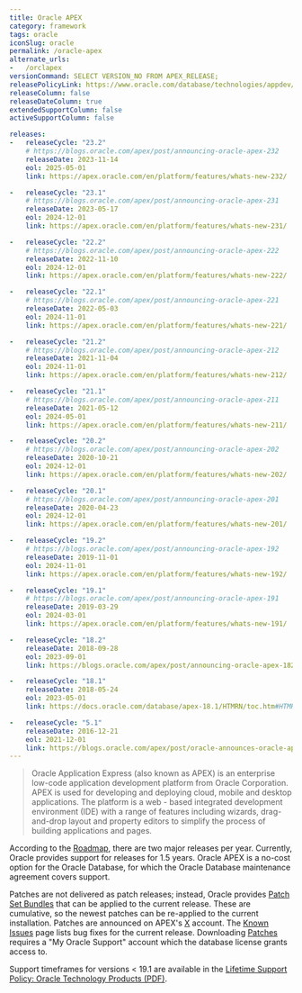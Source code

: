 ```yaml
---
title: Oracle APEX
category: framework
tags: oracle
iconSlug: oracle
permalink: /oracle-apex
alternate_urls:
-   /orclapex
versionCommand: SELECT VERSION_NO FROM APEX_RELEASE;
releasePolicyLink: https://www.oracle.com/database/technologies/appdev/apex/collateral/#assistance
releaseColumn: false
releaseDateColumn: true
extendedSupportColumn: false
activeSupportColumn: false

releases:
-   releaseCycle: "23.2"
    # https://blogs.oracle.com/apex/post/announcing-oracle-apex-232
    releaseDate: 2023-11-14
    eol: 2025-05-01
    link: https://apex.oracle.com/en/platform/features/whats-new-232/

-   releaseCycle: "23.1"
    # https://blogs.oracle.com/apex/post/announcing-oracle-apex-231
    releaseDate: 2023-05-17
    eol: 2024-12-01
    link: https://apex.oracle.com/en/platform/features/whats-new-231/

-   releaseCycle: "22.2"
    # https://blogs.oracle.com/apex/post/announcing-oracle-apex-222
    releaseDate: 2022-11-10
    eol: 2024-12-01
    link: https://apex.oracle.com/en/platform/features/whats-new-222/

-   releaseCycle: "22.1"
    # https://blogs.oracle.com/apex/post/announcing-oracle-apex-221
    releaseDate: 2022-05-03
    eol: 2024-11-01
    link: https://apex.oracle.com/en/platform/features/whats-new-221/

-   releaseCycle: "21.2"
    # https://blogs.oracle.com/apex/post/announcing-oracle-apex-212
    releaseDate: 2021-11-04
    eol: 2024-11-01
    link: https://apex.oracle.com/en/platform/features/whats-new-212/

-   releaseCycle: "21.1"
    # https://blogs.oracle.com/apex/post/announcing-oracle-apex-211
    releaseDate: 2021-05-12
    eol: 2024-05-01
    link: https://apex.oracle.com/en/platform/features/whats-new-211/

-   releaseCycle: "20.2"
    # https://blogs.oracle.com/apex/post/announcing-oracle-apex-202
    releaseDate: 2020-10-21
    eol: 2024-12-01
    link: https://apex.oracle.com/en/platform/features/whats-new-202/

-   releaseCycle: "20.1"
    # https://blogs.oracle.com/apex/post/announcing-oracle-apex-201
    releaseDate: 2020-04-23
    eol: 2024-12-01
    link: https://apex.oracle.com/en/platform/features/whats-new-201/

-   releaseCycle: "19.2"
    # https://blogs.oracle.com/apex/post/announcing-oracle-apex-192
    releaseDate: 2019-11-01
    eol: 2024-11-01
    link: https://apex.oracle.com/en/platform/features/whats-new-192/

-   releaseCycle: "19.1"
    # https://blogs.oracle.com/apex/post/announcing-oracle-apex-191
    releaseDate: 2019-03-29
    eol: 2024-03-01
    link: https://apex.oracle.com/en/platform/features/whats-new-191/

-   releaseCycle: "18.2"
    releaseDate: 2018-09-28
    eol: 2023-09-01
    link: https://blogs.oracle.com/apex/post/announcing-oracle-apex-182

-   releaseCycle: "18.1"
    releaseDate: 2018-05-24
    eol: 2023-05-01
    link: https://docs.oracle.com/database/apex-18.1/HTMRN/toc.htm#HTMRN-GUID-540B73CB-08A7-4422-B6BF-CC785EC47694

-   releaseCycle: "5.1"
    releaseDate: 2016-12-21
    eol: 2021-12-01
    link: https://blogs.oracle.com/apex/post/oracle-announces-oracle-application-express-51
---
```


> Oracle Application Express (also known as APEX) is an enterprise low-code application 
> development platform from Oracle Corporation. APEX is used for developing and deploying cloud,
>mobile and desktop applications. The platform is a web - based integrated development
> environment (IDE) with a range of features including wizards, drag-and-drop layout and property
> editors to simplify the process of building applications and pages.

According to the [Roadmap](https://apex.oracle.com/sod), there are two major releases per year.
Currently, Oracle provides support for releases for 1.5 years. Oracle APEX is a no-cost option for the
Oracle Database, for which the Oracle Database maintenance agreement covers support.

Patches are not delivered as patch releases; instead, Oracle provides
[Patch Set Bundles](https://www.oracle.com/tools/downloads/apex-downloads/) that can be applied
to the current release. These are cumulative, so the newest patches can be re-applied to
the current installation. Patches are announced on APEX's [X](https://twitter.com/OracleAPEX) account.
The [Known Issues](http://apex.oracle.com/known-issues) page lists bug fixes for the current release.
Downloading [Patches](https://www.oracle.com/tools/downloads/apex-downloads/) requires a "My Oracle Support" account
which the database license grants access to.

Support timeframes for versions < 19.1 are available in the [Lifetime Support Policy: Oracle Technology Products (PDF)](https://www.oracle.com/support/lifetime-support/resources.html).
